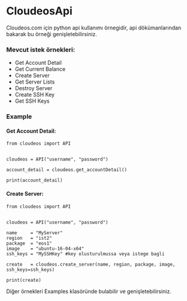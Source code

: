 # CloudeosApi

Cloudeos.com için python api kullanımı örnegidir, api dökümanlarından bakarak bu örneği genişletebilirsiniz.

### Mevcut istek örnekleri:
- Get Account Detail
- Get Current Balance
- Create Server
- Get Server Lists
- Destroy Server
- Create SSH Key
- Get SSH Keys



### Example

#### Get Account Detail:
```
from cloudeos import API


cloudeos = API("username", "password")

account_detail = cloudeos.get_accountDetail()

print(account_detail)
```


#### Create Server:
```
from cloudeos import API


cloudeos = API("username", "password")

name	 = "MyServer"
region	 = "ist2"
package  = "eos1"
image	 = "ubuntu-16-04-x64"
ssh_keys = "MySSHKey" #key olusturulmussa veya istege bagli

create   = cloudeos.create_server(name, region, package, image, ssh_keys=ssh_keys)

print(create)
```


Diğer örnekleri Examples klasöründe bulabilir ve genişletebilirsiniz.

